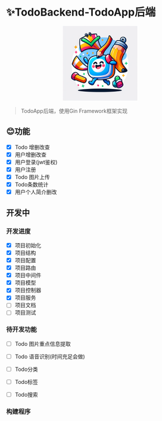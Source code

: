 # ✨TodoBackend-TodoApp后端

<center>
<img src="docs/logo.png" width="200" height="200">
</center>


> TodoApp后端，使用Gin Framework框架实现

## 😊功能

- [x] Todo 增删改查
- [x] 用户增删改查
- [x] 用户登录(jwt鉴权)
- [x] 用户注册
- [x] Todo 图片上传
- [x] Todo条数统计
- [x] 用户个人简介删改
## 开发中

### 开发进度

- [x] 项目初始化
- [x] 项目结构
- [x] 项目配置
- [x] 项目路由
- [x] 项目中间件
- [x] 项目模型
- [x] 项目控制器
- [x] 项目服务
- [ ] 项目文档
- [ ] 项目测试

### 待开发功能
- [ ] Todo 图片重点信息提取
- [ ] Todo 语音识别(时间充足会做)
- [ ] Todo分类
- [ ] Todo标签
- [ ] Todo搜索


### 构建程序
